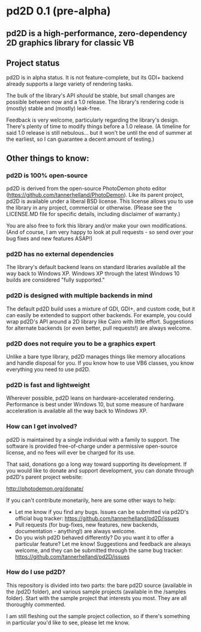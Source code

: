 # pd2D 0.1 (pre-alpha)

## pd2D is a high-performance, zero-dependency 2D graphics library for classic VB 

## Project status

pd2D is in alpha status.  It is not feature-complete, but its GDI+ backend already supports a large variety of rendering tasks.

The bulk of the library's API *should* be stable, but small changes are possible between now and a 1.0 release.  The library's rendering code is (mostly) stable and (mostly) leak-free.  

Feedback is very welcome, particularly regarding the library's design.  There's plenty of time to modify things before a 1.0 release.  (A timeline for said 1.0 release is still nebulous... but it won't be until the end of summer at the earliest, so I can guarantee a decent amount of testing.)

## Other things to know:

### pd2D is 100% open-source

pd2D is derived from the open-source PhotoDemon photo editor (https://github.com/tannerhelland/PhotoDemon).  Like its parent project, pd2D is available under a liberal BSD license.  This license allows you to use the library in any project, commercial or otherwise.  (Please see the LICENSE.MD file for specific details, including disclaimer of warranty.)

You are also free to fork this library and/or make your own modifications.  (And of course, I am very happy to look at pull requests - so send over your bug fixes and new features ASAP!)

### pd2D has no external dependencies

The library's default backend leans on standard libraries available all the way back to Windows XP.  Windows XP through the latest Windows 10 builds are considered "fully supported."

### pd2D is designed with multiple backends in mind

The default pd2D build uses a mixture of GDI, GDI+, and custom code, but it can easily be extended to support other backends.  For example, you could wrap pd2D's API around a 2D library like Cairo with little effort.  Suggestions for alternate backends (or even better, pull requests!) are always welcome.

### pd2D does not require you to be a graphics expert

Unlike a bare type library, pd2D manages things like memory allocations and handle disposal for you.  If you know how to use VB6 classes, you know everything you need to use pd2D.

### pd2D is fast and lightweight

Wherever possible, pd2D leans on hardware-accelerated rendering.  Performance is best under Windows 10, but some measure of hardware acceleration is available all the way back to Windows XP.

### How can I get involved? 
pd2D is maintained by a single individual with a family to support.  The software is provided free-of-charge under a permissive open-source license, and no fees will ever be charged for its use.

That said, donations go a long way toward supporting its development.  If you would like to donate and support development, you can donate through pd2D's parent project website:

http://photodemon.org/donate/

If you can't contribute monetarily, here are some other ways to help:
* Let me know if you find any bugs. Issues can be submitted via pd2D's official bug tracker: https://github.com/tannerhelland/pd2D/issues
* Pull requests (for bug-fixes, new features, new backends, documentation - anything!) are always welcome.
* Do you wish pd2D behaved differently?  Do you want it to offer a particular feature?  Let me know!  Suggestions and feedback are always welcome, and they can be submitted through the same bug tracker: https://github.com/tannerhelland/pd2D/issues

### How do I use pd2D?

This repository is divided into two parts: the bare pd2D source (available in the /pd2D folder), and various sample projects (available in the /samples folder).  Start with the sample project that interests you most.  They are all thoroughly commented.

I am still fleshing out the sample project collection, so if there's something in particular you'd like to see, please let me know.